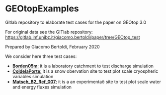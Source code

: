 # GEOtopExamples

Gitlab repository to elaborate test cases for the paper on GEOtop 3.0

For original data see the GITlab repository: 
https://gitlab.inf.unibz.it/giacomo.bertoldi/paper/tree/GEOtop_test

Prepared by Giacomo Bertoldi, February 2020

We consider here three test cases:

- [**Borden05m**:](https://github.com/EURAC-Ecohydro/GEOtopExamples/tree/master/tests/Borden05m) it is a laboratory catchment to test discharge simulation 
- [**ColdelaPorte**:](https://github.com/EURAC-Ecohydro/GEOtopExamples/tree/master/tests/ColdelaPorte) it is a snow obervation site to test plot scale cryospheric variables simulation
- [**Matsch_B2_Ref_007**:](https://github.com/EURAC-Ecohydro/GEOtopExamples/tree/master/tests/Matsch_B2_Ref_007) it is a an experimentaö site to test plot scale water and energy fluxes simulation
